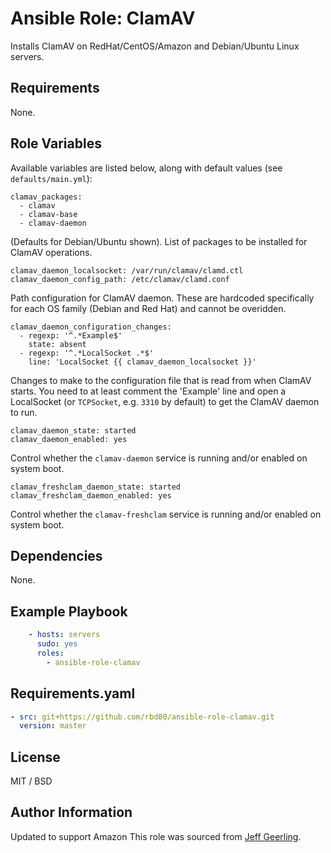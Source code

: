 # Ansible Role: ClamAV

Installs ClamAV on RedHat/CentOS/Amazon and Debian/Ubuntu Linux servers.

## Requirements

None.

## Role Variables

Available variables are listed below, along with default values (see `defaults/main.yml`):

    clamav_packages:
      - clamav
      - clamav-base
      - clamav-daemon

(Defaults for Debian/Ubuntu shown). List of packages to be installed for ClamAV operations.

    clamav_daemon_localsocket: /var/run/clamav/clamd.ctl
    clamav_daemon_config_path: /etc/clamav/clamd.conf

Path configuration for ClamAV daemon. These are hardcoded specifically for each OS family (Debian and Red Hat) and cannot be overidden.

    clamav_daemon_configuration_changes:
      - regexp: '^.*Example$'
        state: absent
      - regexp: '^.*LocalSocket .*$'
        line: 'LocalSocket {{ clamav_daemon_localsocket }}'

Changes to make to the configuration file that is read from when ClamAV starts. You need to at least comment the 'Example' line and open a LocalSocket (or `TCPSocket`, e.g. `3310` by default) to get the ClamAV daemon to run.

    clamav_daemon_state: started
    clamav_daemon_enabled: yes

Control whether the `clamav-daemon` service is running and/or enabled on system boot.

    clamav_freshclam_daemon_state: started
    clamav_freshclam_daemon_enabled: yes

Control whether the `clamav-freshclam` service is running and/or enabled on system boot.

## Dependencies

None.


## Example Playbook
```yaml
    - hosts: servers
      sudo: yes
      roles:
        - ansible-role-clamav 
```
## Requirements.yaml
 
```yaml
- src: git+https://github.com/rbd80/ansible-role-clamav.git
  version: master
```
## License

MIT / BSD

## Author Information
Updated to support Amazon
This role was sourced from [Jeff Geerling](https://www.jeffgeerling.com/).
